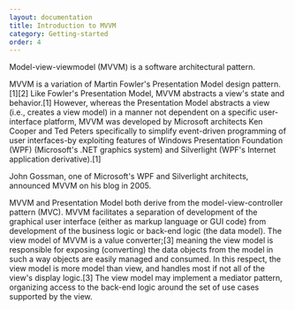 ```yaml
---
layout: documentation
title: Introduction to MVVM
category: Getting-started
order: 4
---
```

Model-view-viewmodel (MVVM) is a software architectural pattern.

MVVM is a variation of Martin Fowler's Presentation Model design pattern.[1][2] Like Fowler's Presentation Model, MVVM abstracts a view's state and behavior.[1] However, whereas the Presentation Model abstracts a view (i.e., creates a view model) in a manner not dependent on a specific user-interface platform, MVVM was developed by Microsoft architects Ken Cooper and Ted Peters specifically to simplify event-driven programming of user interfaces-by exploiting features of Windows Presentation Foundation (WPF) (Microsoft's .NET graphics system) and Silverlight (WPF's Internet application derivative).[1]

John Gossman, one of Microsoft's WPF and Silverlight architects, announced MVVM on his blog in 2005.

MVVM and Presentation Model both derive from the model-view-controller pattern (MVC). MVVM facilitates a separation of development of the graphical user interface (either as markup language or GUI code) from development of the business logic or back-end logic (the data model). The view model of MVVM is a value converter;[3] meaning the view model is responsible for exposing (converting) the data objects from the model in such a way objects are easily managed and consumed. In this respect, the view model is more model than view, and handles most if not all of the view's display logic.[3] The view model may implement a mediator pattern, organizing access to the back-end logic around the set of use cases supported by the view.

